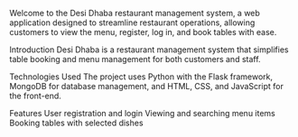 Welcome to the Desi Dhaba restaurant management system, a web application designed to streamline restaurant operations, allowing customers to view the menu, register, log in, and book tables with ease.

Introduction
Desi Dhaba is a restaurant management system that simplifies table booking and menu management for both customers and staff.

Technologies Used
The project uses Python with the Flask framework, MongoDB for database management, and HTML, CSS, and JavaScript for the front-end.

Features
User registration and login
Viewing and searching menu items
Booking tables with selected dishes

